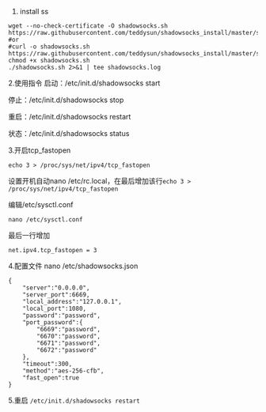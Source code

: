 1. install ss
````
wget --no-check-certificate -O shadowsocks.sh https://raw.githubusercontent.com/teddysun/shadowsocks_install/master/shadowsocks.sh
#or
#curl -o shadowsocks.sh https://raw.githubusercontent.com/teddysun/shadowsocks_install/master/shadowsocks.sh
chmod +x shadowsocks.sh
./shadowsocks.sh 2>&1 | tee shadowsocks.log
````

2.使用指令
启动：/etc/init.d/shadowsocks start

停止：/etc/init.d/shadowsocks stop

重启：/etc/init.d/shadowsocks restart

状态：/etc/init.d/shadowsocks status

3.开启tcp_fastopen
```
echo 3 > /proc/sys/net/ipv4/tcp_fastopen
```
设置开机自动nano /etc/rc.local，在最后增加该行```echo 3 > /proc/sys/net/ipv4/tcp_fastopen```

编辑/etc/sysctl.conf
```
nano /etc/sysctl.conf
```
最后一行增加
```
net.ipv4.tcp_fastopen = 3
```
4.配置文件
nano /etc/shadowsocks.json

```
{
    "server":"0.0.0.0",
    "server_port":6669,
    "local_address":"127.0.0.1",
    "local_port":1080,
    "password":"password",
    "port_password":{
        "6669":"password",
        "6670":"password",
        "6671":"password",
        "6672":"password"
    },
    "timeout":300,
    "method":"aes-256-cfb",
    "fast_open":true
}
```
5.重启
```/etc/init.d/shadowsocks restart```
